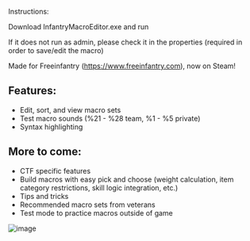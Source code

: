 Instructions:

Download InfantryMacroEditor.exe and run

If it does not run as admin, please check it in the properties (required in order to save/edit the macro)

Made for Freeinfantry (https://www.freeinfantry.com), now on Steam!

## Features:
- Edit, sort, and view macro sets
- Test macro sounds (%21 - %28 team, %1 - %5 private)
- Syntax highlighting

## More to come:
- CTF specific features
- Build macros with easy pick and choose (weight calculation, item category restrictions, skill logic integration, etc.)
- Tips and tricks
- Recommended macro sets from veterans
- Test mode to practice macros outside of game




![image](https://github.com/user-attachments/assets/428fc6f2-f50b-4c71-9a34-291cd7e5c2b9)
